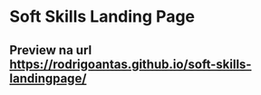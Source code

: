 # Soft Skills Landing Page
## Preview na url https://rodrigoantas.github.io/soft-skills-landingpage/
